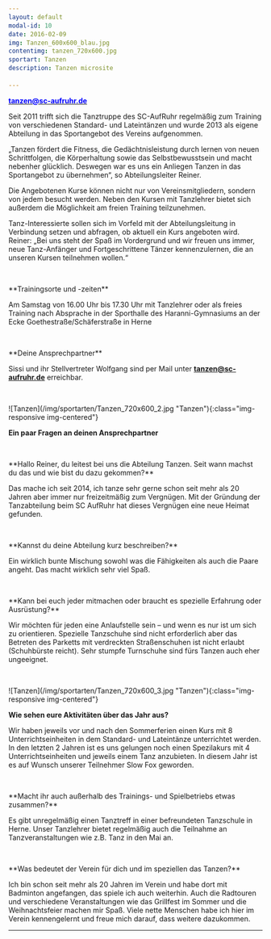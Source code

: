 ```yaml
---
layout: default
modal-id: 10
date: 2016-02-09
img: Tanzen_600x600_blau.jpg
contentimg: tanzen_720x600.jpg
sportart: Tanzen
description: Tanzen microsite
             
---
```


<p><b><a href="mailto:tanzen@sc-aufruhr.de"><font color="#0000FF">tanzen@sc-aufruhr.de</font></a></b></p>
Seit 2011 trifft sich die Tanztruppe des SC-AufRuhr regelmäßig zum Training von verschiedenen Standard- und Lateintänzen und wurde 2013 als eigene Abteilung in das Sportangebot des Vereins aufgenommen.

„Tanzen fördert die Fitness, die Gedächtnisleistung durch lernen von neuen Schrittfolgen, die Körperhaltung sowie das Selbstbewusstsein und macht nebenher glücklich. Deswegen war es uns ein Anliegen Tanzen in das Sportangebot zu übernehmen“, so Abteilungsleiter Reiner.

Die Angebotenen Kurse können nicht nur von Vereinsmitgliedern, sondern von jedem besucht werden. Neben den Kursen mit Tanzlehrer bietet sich außerdem die Möglichkeit am freien Training teilzunehmen.

Tanz-Interessierte sollen sich im Vorfeld mit der Abteilungsleitung in Verbindung setzen und abfragen, ob aktuell ein Kurs angeboten wird. Reiner: „Bei uns steht der Spaß im Vordergrund und wir freuen uns immer, neue Tanz-Anfänger und Fortgeschrittene Tänzer kennenzulernen, die an unseren Kursen teilnehmen wollen.“
  
<p>&nbsp;</p>
**Trainingsorte und -zeiten**

Am Samstag von 16.00 Uhr bis 17.30 Uhr mit Tanzlehrer oder als freies Training nach Absprache in der Sporthalle des Haranni-Gymnasiums an der Ecke Goethestraße/Schäferstraße in Herne

<p>&nbsp;</p>
**Deine Ansprechpartner**

Sissi und ihr Stellvertreter Wolfgang sind per Mail unter <b><a href="mailto:tanzen@sc-aufruhr.de"><font color="#0000FF">tanzen@sc-aufruhr.de</font></a></b> erreichbar.
  
<p>&nbsp;</p>
![Tanzen](/img/sportarten/Tanzen_720x600_2.jpg "Tanzen"){:class="img-responsive img-centered"}


**Ein paar Fragen an deinen Ansprechpartner**

<p>&nbsp;</p>
**Hallo Reiner, du leitest bei uns die Abteilung Tanzen. Seit wann machst du das und wie bist du dazu gekommen?**
  
Das mache ich seit 2014, ich tanze sehr gerne schon seit mehr als 20 Jahren aber immer nur freizeitmäßig zum Vergnügen. Mit der Gründung der Tanzabteilung beim SC AufRuhr hat dieses Vergnügen eine neue Heimat gefunden.

<p>&nbsp;</p>
**Kannst du deine Abteilung kurz beschreiben?**

Ein wirklich bunte Mischung sowohl was die Fähigkeiten als auch die Paare angeht. Das macht wirklich sehr viel Spaß.
<p>&nbsp;</p>
**Kann bei euch jeder mitmachen oder braucht es spezielle Erfahrung oder Ausrüstung?**

Wir möchten für jeden eine Anlaufstelle sein – und wenn es nur ist um sich zu orientieren. Spezielle Tanzschuhe sind nicht erforderlich aber das Betreten des Parketts mit verdreckten Straßenschuhen ist nicht erlaubt (Schuhbürste reicht). Sehr stumpfe Turnschuhe sind fürs Tanzen auch eher ungeeignet.

<p>&nbsp;</p>
![Tanzen](/img/sportarten/Tanzen_720x600_3.jpg "Tanzen"){:class="img-responsive img-centered"}

**Wie sehen eure Aktivitäten über das Jahr aus?**

Wir haben jeweils vor und nach den Sommerferien einen Kurs mit 8 Unterrichtseinheiten in dem Standard- und Lateintänze unterrichtet werden. In den letzten 2 Jahren ist es uns gelungen noch einen Spezilakurs mit 4 Unterrichtseinheiten und jeweils einem Tanz anzubieten. In diesem Jahr ist es  auf Wunsch unserer Teilnehmer Slow Fox geworden.
<p>&nbsp;</p>
**Macht ihr auch außerhalb des Trainings- und Spielbetriebs etwas zusammen?**

Es gibt unregelmäßig einen Tanztreff in einer befreundeten Tanzschule in Herne. Unser Tanzlehrer bietet regelmäßig auch die Teilnahme an Tanzveranstaltungen wie z.B. Tanz in den Mai an. 
<p>&nbsp;</p>
**Was bedeutet der Verein für dich und im speziellen das Tanzen?**

Ich bin schon seit mehr als 20 Jahren im Verein und habe dort mit Badminton angefangen, das spiele ich auch weiterhin. Auch die Radtouren und verschiedene Veranstaltungen wie das Grillfest im Sommer und die Weihnachtsfeier machen mir Spaß. Viele nette Menschen habe ich hier im Verein kennengelernt und freue mich darauf, dass weitere dazukommen.



___
